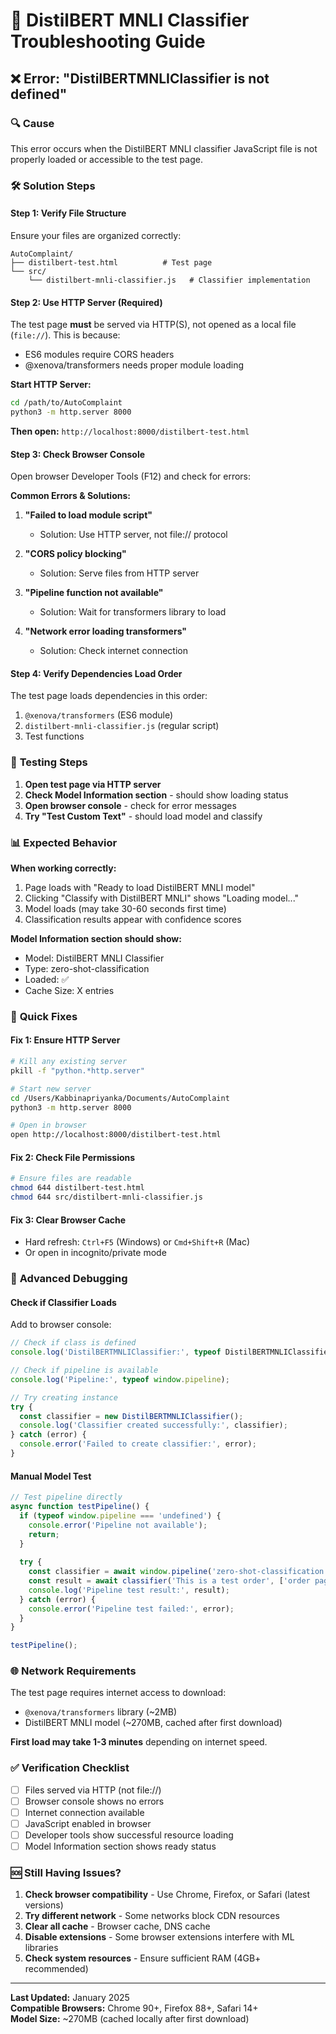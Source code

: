 # 🔧 DistilBERT MNLI Classifier Troubleshooting Guide

## ❌ Error: "DistilBERTMNLIClassifier is not defined"

### 🔍 **Cause**
This error occurs when the DistilBERT MNLI classifier JavaScript file is not properly loaded or accessible to the test page.

### 🛠️ **Solution Steps**

#### **Step 1: Verify File Structure**
Ensure your files are organized correctly:
```
AutoComplaint/
├── distilbert-test.html          # Test page
└── src/
    └── distilbert-mnli-classifier.js   # Classifier implementation
```

#### **Step 2: Use HTTP Server (Required)**
The test page **must** be served via HTTP(S), not opened as a local file (`file://`). This is because:
- ES6 modules require CORS headers
- @xenova/transformers needs proper module loading

**Start HTTP Server:**
```bash
cd /path/to/AutoComplaint
python3 -m http.server 8000
```

**Then open:** `http://localhost:8000/distilbert-test.html`

#### **Step 3: Check Browser Console**
Open browser Developer Tools (F12) and check for errors:

**Common Errors & Solutions:**

1. **"Failed to load module script"**
   - Solution: Use HTTP server, not file:// protocol

2. **"CORS policy blocking"**
   - Solution: Serve files from HTTP server

3. **"Pipeline function not available"**
   - Solution: Wait for transformers library to load

4. **"Network error loading transformers"**
   - Solution: Check internet connection

#### **Step 4: Verify Dependencies Load Order**
The test page loads dependencies in this order:
1. `@xenova/transformers` (ES6 module)
2. `distilbert-mnli-classifier.js` (regular script)
3. Test functions

### 🧪 **Testing Steps**

1. **Open test page via HTTP server**
2. **Check Model Information section** - should show loading status
3. **Open browser console** - check for error messages
4. **Try "Test Custom Text"** - should load model and classify

### 📊 **Expected Behavior**

**When working correctly:**
1. Page loads with "Ready to load DistilBERT MNLI model"
2. Clicking "Classify with DistilBERT MNLI" shows "Loading model..."
3. Model loads (may take 30-60 seconds first time)
4. Classification results appear with confidence scores

**Model Information section should show:**
- Model: DistilBERT MNLI Classifier
- Type: zero-shot-classification  
- Loaded: ✅
- Cache Size: X entries

### 🚨 **Quick Fixes**

#### **Fix 1: Ensure HTTP Server**
```bash
# Kill any existing server
pkill -f "python.*http.server"

# Start new server
cd /Users/Kabbinapriyanka/Documents/AutoComplaint
python3 -m http.server 8000

# Open in browser
open http://localhost:8000/distilbert-test.html
```

#### **Fix 2: Check File Permissions**
```bash
# Ensure files are readable
chmod 644 distilbert-test.html
chmod 644 src/distilbert-mnli-classifier.js
```

#### **Fix 3: Clear Browser Cache**
- Hard refresh: `Ctrl+F5` (Windows) or `Cmd+Shift+R` (Mac)
- Or open in incognito/private mode

### 🔬 **Advanced Debugging**

#### **Check if Classifier Loads**
Add to browser console:
```javascript
// Check if class is defined
console.log('DistilBERTMNLIClassifier:', typeof DistilBERTMNLIClassifier);

// Check if pipeline is available
console.log('Pipeline:', typeof window.pipeline);

// Try creating instance
try {
  const classifier = new DistilBERTMNLIClassifier();
  console.log('Classifier created successfully:', classifier);
} catch (error) {
  console.error('Failed to create classifier:', error);
}
```

#### **Manual Model Test**
```javascript
// Test pipeline directly
async function testPipeline() {
  if (typeof window.pipeline === 'undefined') {
    console.error('Pipeline not available');
    return;
  }
  
  try {
    const classifier = await window.pipeline('zero-shot-classification', 'facebook/bart-large-mnli');
    const result = await classifier('This is a test order', ['order page', 'non-order page']);
    console.log('Pipeline test result:', result);
  } catch (error) {
    console.error('Pipeline test failed:', error);
  }
}

testPipeline();
```

### 🌐 **Network Requirements**

The test page requires internet access to download:
- `@xenova/transformers` library (~2MB)
- DistilBERT MNLI model (~270MB, cached after first download)

**First load may take 1-3 minutes** depending on internet speed.

### ✅ **Verification Checklist**

- [ ] Files served via HTTP (not file://)
- [ ] Browser console shows no errors
- [ ] Internet connection available
- [ ] JavaScript enabled in browser
- [ ] Developer tools show successful resource loading
- [ ] Model Information section shows ready status

### 🆘 **Still Having Issues?**

1. **Check browser compatibility** - Use Chrome, Firefox, or Safari (latest versions)
2. **Try different network** - Some networks block CDN resources
3. **Clear all cache** - Browser cache, DNS cache
4. **Disable extensions** - Some browser extensions interfere with ML libraries
5. **Check system resources** - Ensure sufficient RAM (4GB+ recommended)

---

**Last Updated:** January 2025  
**Compatible Browsers:** Chrome 90+, Firefox 88+, Safari 14+  
**Model Size:** ~270MB (cached locally after first download)
